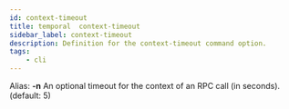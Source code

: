 ```yaml
---
id: context-timeout
title: temporal  context-timeout
sidebar_label: context-timeout
description: Definition for the context-timeout command option.
tags:
	- cli
---
```


Alias: **-n**
An optional timeout for the context of an RPC call (in seconds). (default: 5)
